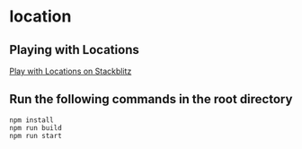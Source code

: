 # location
## Playing with Locations

[Play with Locations on Stackblitz](https://stackblitz.com/github/novakand/locations)

## Run the following commands in the root directory

```shell
npm install
npm run build
npm run start
```
